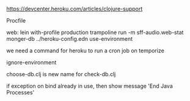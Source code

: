 








https://devcenter.heroku.com/articles/clojure-support


Procfile

web: lein with-profile production trampoline run -m sff-audio.web-stat monger-db ../heroku-config.edn use-environment





we need a command for heroku to run a cron job on temporize



ignore-environment


choose-db.clj is new name for check-db.clj







if exception on bind already in use, then show message 'End Java Processes'















